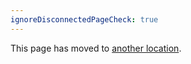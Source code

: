 ```yaml
---
ignoreDisconnectedPageCheck: true
---
```


This page has moved to [another location](../team/roadmap/index.md).
